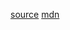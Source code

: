 [source](https://github.com/you-dont-need/You-Dont-Need-Lodash-Underscore#_filter)
[mdn](https://developer.mozilla.org/en-US/docs/Web/JavaScript/Reference/Global_Objects/Array/filter)